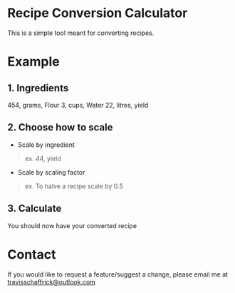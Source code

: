 # Recipe Conversion Calculator
This is a simple tool meant for converting recipes.

# Example

## 1. Ingredients
454, grams, Flour
3, cups, Water
22, litres, yield
## 2. Choose how to scale
- Scale by ingredient
> ex. 44, yield
- Scale by scaling factor
> ex. To halve a recipe scale by 0.5
## 3. Calculate
You should now have your converted recipe

# Contact
If you would like to request a feature/suggest a change, please email me at <travisschaffrick@outlook.com>